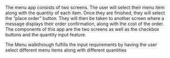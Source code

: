 
The menu app consists of two screens. The user will select their menu item along with the quantity of each item. Once they are finished, they will select the “place order” button. They will then be taken to another screen where a message displays their order confirmation, along with the cost of the order. The components of this app are the two screens as well as the checkbox buttons and the quantity input feature. 


The Menu walkthrough fulfills the input requirements by having the user select different menu items along with different quantities

